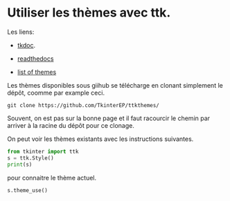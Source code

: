 # Utiliser les thèmes avec ttk.

Les liens:
- [tkdoc](https://tkdocs.com/tutorial/styles.html).

- [readthedocs](https://ttkthemes.readthedocs.io/en/latest/index.html)

- [list of themes](https://wiki.tcl-lang.org/page/List+of+ttk+Themes)

Les thèmes disponibles sous giihub se télécharge en clonant simplement le dépôt, coomme par example ceci.

```shell
git clone https://github.com/TkinterEP/ttkthemes/
```
Souvent, on est pas sur la bonne page et il faut racourcir le chemin par arriver à la racine du dépôt pour ce clonage.


On peut voir les thèmes existants avec les instructions suivantes.

```python
from tkinter import ttk
s = ttk.Style()
print(s)
```

pour connaitre le thème actuel.

```python
s.theme_use()
```


